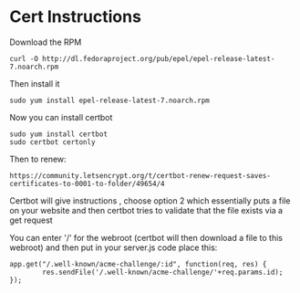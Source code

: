 # Cert Instructions

Download the RPM

	curl -O http://dl.fedoraproject.org/pub/epel/epel-release-latest-7.noarch.rpm

Then install it

	sudo yum install epel-release-latest-7.noarch.rpm
	
Now you can install certbot

	sudo yum install certbot
	sudo certbot certonly

Then to renew: 
	
	https://community.letsencrypt.org/t/certbot-renew-request-saves-certificates-to-0001-to-folder/49654/4
	
Certbot will give instructions , choose option 2 which essentially puts a file on your website and then certbot tries to validate that the file exists via a get request

You can enter '/' for the webroot (certbot will then download a file to this webroot) and then put in your server.js code place this: 

```
app.get("/.well-known/acme-challenge/:id", function(req, res) {
        res.sendFile('/.well-known/acme-challenge/'+req.params.id);
});
```
